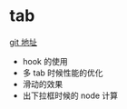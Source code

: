 # tab

[git 地址](https://github.com/react-component/tabs)

- hook 的使用
- 多 tab 时候性能的优化
- 滑动的效果
- 出下拉框时候的 node 计算
